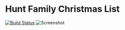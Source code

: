 Hunt Family Christmas List
==========================
[![Build Status](https://secure.travis-ci.org/chrishunt/huntxmas.png)](https://secure.travis-ci.org/chrishunt/huntxmas)
![Screenshot](https://raw.github.com/chrishunt/huntxmas/master/screenshot.png)
